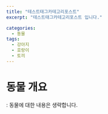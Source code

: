 ```yaml
---
title: "테스트태그카테고리포스트"
excerpt: "테스트태그카테고리포스트 입니다."

categories: 
  - 동물
tags:
  - 강아지
  - 호랑이
  - 토끼
---
```


# 동물 개요
: 동물에 대한 내용은 생략합니다.
